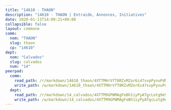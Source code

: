 ```yaml
---
title: "14610 - THAON"
description: "14610 - THAON | Entraide, Annonces, Initiatives"
date: 2020-01-11T14:09:21+09:00
collapsible: false
layout: commune
comm:
  nom: "THAON"
  slug: thaon
  cp: "14610"
dept:
  nom: "Calvados"
  slug: calvados
  num: "14"
peerpad:
  comm:
    read_path: /r/markdown/14610_thaon/4XTTMHrVfT8RZvMZor6i47svpPynuPdMTM6hkJ2rYZ1KFyc8e
    write_path: /w/markdown/14610_thaon/4XTTMHrVfT8RZvMZor6i47svpPynuPdMTM6hkJ2rYZ1KFyc8e-K3TgUf4RMnATE4PBySuNBqPyf6VEAT64mbkTG1uFcxV7C4sNS86HX1ciuhiU6MLsNbvrmL57XYoU3V6QgkZqKV1RQ4woMR1LVbFRmLUSBJJQ8HPMCguoBLATR2XWdjnUDvT8FCyk
  dept:
    read_path: /r/markdown/14_calvados/4XTTM9GPWMAgFeBh1iyPyATgcLotg9e9APJpQBEyY3RZiUwJ6
    write_path: /w/markdown/14_calvados/4XTTM9GPWMAgFeBh1iyPyATgcLotg9e9APJpQBEyY3RZiUwJ6-K3TgUXWJAT2cYJ9ZstQphkkm2za8um5GwwXsivqaDFTgbhMDcHaRXnT3h69szAqCyvWcFfDim5fkwc6CXdUtyvPpirbD1TPAb6xCxpPN6dR3zzDRe29YehQYbhZdjvZYkgztJYvi
---
```


